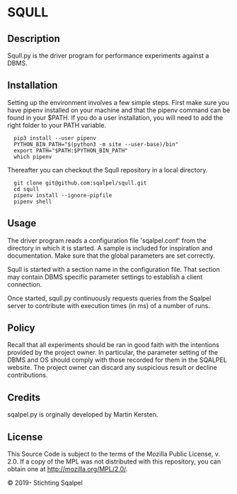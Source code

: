 # SQULL

## Description
Squll.py is the driver program for performance experiments against a DBMS.

## Installation
Setting up the environment involves a few simple steps.
First make sure you have pipenv installed on your machine and that the pipenv command can be found in your $PATH.
If you do a user installation, you will need to add the right folder to your PATH variable.

```
  pip3 install --user pipenv
  PYTHON_BIN_PATH="$(python3 -m site --user-base)/bin"
  export PATH="$PATH:$PYTHON_BIN_PATH"
  which pipenv
```
Thereafter you can checkout the Squll repository in a local directory.
```
  git clone git@github.com:sqalpel/squll.git
  cd squll
  pipenv install --ignore-pipfile
  pipenv shell
```

## Usage
The driver program reads a configuration file 'sqalpel.conf' from the directory in which
it is started. A sample is included for inspiration and documentation. Make sure that the
global parameters are set correctly.

Squll is started with a section name in the configuration file. That section may contain DBMS specific
parameter settings to establish a client connection.

Once started, squll.py continuously requests queries from the Sqalpel
server to contribute with execution times (in ms) of a number of runs.

## Policy
Recall that all experiments should be ran in good faith with
the intentions provided by the project owner. In particular,
the parameter setting of the DBMS and OS should comply with
those recorded for them in the SQALPEL website. The project
owner can discard any suspicious result or decline contributions.


## Credits
sqalpel.py is orginally developed by Martin Kersten.

## License

This Source Code is subject to the terms of the Mozilla Public
License, v. 2.0.  If a copy of the MPL was not distributed with this
repository, you can obtain one at http://mozilla.org/MPL/2.0/.

&copy; 2019- Stichting Sqalpel
